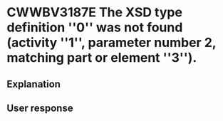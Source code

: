 # CWWBV3187E The XSD type definition ''0'' was not found (activity ''1'', parameter number 2, matching part or element ''3'').

## Explanation

## User response